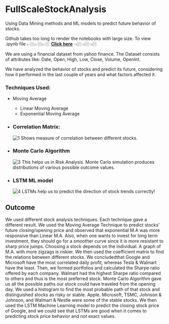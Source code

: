# FullScaleStockAnalysis
Using Data Mining methods and ML models to predict future behavior of stocks.

Github takes too long to render the notebooks with large size. To view .ipynb file
👉🏼👉🏼👉🏼
**[Click here](https://nbviewer.org/github/07nikhilraj/FullScaleStockAnalysis/blob/master/project.ipynb)** 👈🏼👈🏼👈🏼

We are using a financial dataset from yahoo finance. The Dataset consists of attributes like: Date, Open, High, Low, Close, Volume, OpenInt.

We have analyzed the behavior of stocks and predict its future, considering how it performed in the last couple of years and what factors affected it. 

### Techniques Used: 
* Moving Average
  * Linear Moving Average
  * Exponential Moving Average
* ### Correlation Matrix: 
  ![1](https://user-images.githubusercontent.com/86933754/176680149-b1f567a1-2933-49a9-88b2-7e5a21908f01.png)
  Shows measure of correlation between different stocks.


* ### Monte Carlo Algorithm
  ![3](https://user-images.githubusercontent.com/86933754/176680421-e799fbd0-d731-4e9b-b0ae-f7f9a8697816.png)
  This helps us in Risk Analysis. Monte Carlo simulation produces distributions of various possible outcome values. 

* ### LSTM ML model
  ![4](https://user-images.githubusercontent.com/86933754/176680491-fc212081-048b-41fc-9ccd-e7443ed25502.png)
  LSTMs help us to predict the direction of stock trends correctly!


## Outcome
We used different stock analysis techniques. Each technique gave a different result. We used the Moving Average Technique to predict stocks’ future closing/opening price and observed that exponential M.A was more responsive than Linear M.A. Also, when one wants to invest for long term investment, they should go for a smoother curve since it is more resistant to sharp price jumps. Choosing a stock depends on the individual. A graph of M.A. with more zigzags is riskier. We then used the coefficient matrix to find the relations between different stocks. We concludedthat Google and Microsoft have the most correlated daily profit, whereas Tesla & Walmart have the least. Then, we formed portfolios and calculated the Sharpe ratio offered by each company. Walmart had the highest Sharpe ratio compared to others and thus is the most preferred stock. Monte Carlo Algorithm gave us all the possible paths our stock could have traveled from the opening day. We used a histogram to find the most probable path of that stock and distinguished stocks as risky or stable. Apple. Microsoft, TSMC, Johnson & Johnson, and Walmart & Nestle were some of the stable stocks. We then used the LSTM Machine Learning model to predict the closing stock price of Google, and we could see that LSTMs are good when it comes to predicting stock price behavior and not exact values. 

